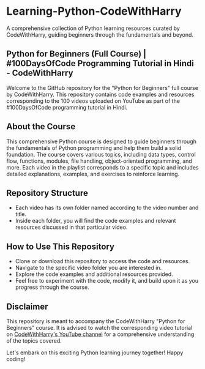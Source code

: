 # Learning-Python-CodeWithHarry
A comprehensive collection of Python learning resources curated by CodeWithHarry, guiding beginners through the fundamentals and beyond.

## Python for Beginners (Full Course) | #100DaysOfCode Programming Tutorial in Hindi - CodeWithHarry

Welcome to the GitHub repository for the "Python for Beginners" full course by CodeWithHarry. This repository contains code examples and resources corresponding to the 100 videos uploaded on YouTube as part of the #100DaysOfCode programming tutorial in Hindi.

## About the Course
This comprehensive Python course is designed to guide beginners through the fundamentals of Python programming and help them build a solid foundation. The course covers various topics, including data types, control flow, functions, modules, file handling, object-oriented programming, and more. Each video in the playlist corresponds to a specific topic and includes detailed explanations, examples, and exercises to reinforce learning.

## Repository Structure
- Each video has its own folder named according to the video number and title.
- Inside each folder, you will find the code examples and relevant resources discussed in that particular video.

## How to Use This Repository
- Clone or download this repository to access the code and resources.
- Navigate to the specific video folder you are interested in.
- Explore the code examples and additional resources provided.
- Feel free to experiment with the code, modify it, and build upon it as you progress through the course.

## Disclaimer
This repository is meant to accompany the CodeWithHarry "Python for Beginners" course. It is advised to watch the corresponding video tutorial on [CodeWithHarry's YouTube channel](https://youtube.com/playlist?list=PLu0W_9lII9agwh1XjRt242xIpHhPT2llg) for a comprehensive understanding of the topics covered.

Let's embark on this exciting Python learning journey together! Happy coding!

